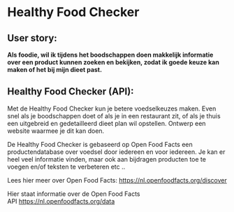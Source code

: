 # Healthy Food Checker

## User story:

**Als foodie, 
wil ik tijdens het boodschappen doen makkelijk informatie over een product kunnen zoeken en bekijken,
zodat ik goede keuze kan maken of het bij mijn dieet past.**



## Healthy Food Checker (API):

Met de Healthy Food Checker kun je betere voedselkeuzes maken. Even snel als je boodschappen doet of als je in een restaurant zit, of als je thuis een uitgebreid en gedetailleerd dieet plan wil opstellen. Ontwerp een website waarmee je dit kan doen.

De Healthy Food Checker is gebaseerd op Open Food Facts een productendatabase over voedsel door iedereen en voor iedereen. Je kan er heel veel informatie vinden, maar ook aan bijdragen producten toe te voegen en/of teksten te verbeteren etc ..

Lees hier meer over Open Food Facts: https://nl.openfoodfacts.org/discover

Hier staat informatie over de Open Food Facts API https://nl.openfoodfacts.org/data

